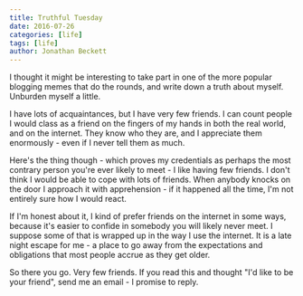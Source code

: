 ```yaml
---
title: Truthful Tuesday
date: 2016-07-26
categories: [life]
tags: [life]
author: Jonathan Beckett
---
```


I thought it might be interesting to take part in one of the more popular blogging memes that do the rounds, and write down a truth about myself. Unburden myself a little.

I have lots of acquaintances, but I have very few friends. I can count people I would class as a friend on the fingers of my hands in both the real world, and on the internet. They know who they are, and I appreciate them enormously - even if I never tell them as much.

Here's the thing though - which proves my credentials as perhaps the most contrary person you're ever likely to meet - I like having few friends. I don't think I would be able to cope with lots of friends. When anybody knocks on the door I approach it with apprehension - if it happened all the time, I'm not entirely sure how I would react.

If I'm honest about it, I kind of prefer friends on the internet in some ways, because it's easier to confide in somebody you will likely never meet. I suppose some of that is wrapped up in the way I use the internet. It is a late night escape for me - a place to go away from the expectations and obligations that most people accrue as they get older.

So there you go. Very few friends. If you read this and thought "I'd like to be your friend", send me an email - I promise to reply.